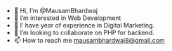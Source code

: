 - 👋 Hi, I’m @MausamBhardwaj
- 👀 I’m interested in Web Development
- 🌱 I’ have year of experience in Digital Marketing.
- 💞️ I’m looking to collaborate on PHP for backend.
- 📫 How to reach me mausambhardwaj8@gmail.com

<!---
MausamBhardwaj/MausamBhardwaj is a ✨ special ✨ repository because its `README.md` (this file) appears on your GitHub profile.
You can click the Preview link to take a look at your changes.
--->
